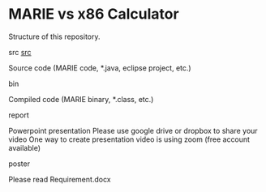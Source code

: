 # MARIE vs x86 Calculator

Structure of this repository.

src
[src](https://github.com/bbekgit/MARIE-vs-x86-Calculator/tree/main/src.md)

Source code (MARIE code, *.java, eclipse project, etc.)

bin

Compiled code (MARIE binary, *.class, etc.)

report

Powerpoint presentation
Please use google drive or dropbox to share your video
One way to create presentation video is using zoom (free account available)

poster

Please read Requirement.docx
